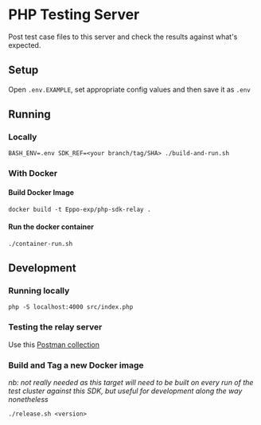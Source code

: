 # PHP Testing Server

Post test case files to this server and check the results against what's expected.

## Setup
Open `.env.EXAMPLE`, set appropriate config values and then save it as `.env`

## Running

### Locally

```shell
BASH_ENV=.env SDK_REF=<your branch/tag/SHA> ./build-and-run.sh
```

### With Docker
#### Build Docker Image
```shell
docker build -t Eppo-exp/php-sdk-relay .
```

#### Run the docker container
```shell
./container-run.sh
```

## Development

### Running locally

```shell
php -S localhost:4000 src/index.php
```

### Testing the relay server

Use this [Postman collection](https://www.postman.com/material-meteorologist-42730907/typotter-eppo/collection/5bjhdzy/relay-server-testing)

### Build and Tag a new Docker image
_nb: not really needed as this target will need to be built on every run of the test cluster against this SDK, but
useful for development along the way nonetheless_

```shell
./release.sh <version>
```

